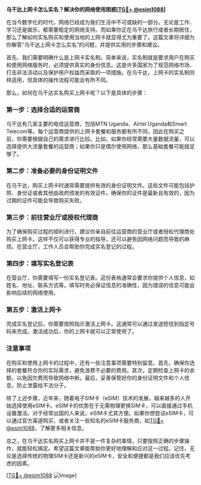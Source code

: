 **乌干达上网卡怎么实名？解决你的网络使用困惑[[TG💪+ @esim1088](https://t.me/s/esim1088)]**

在当今数字化的时代，网络已经成为我们生活中不可或缺的一部分。无论是工作、学习还是娱乐，都需要稳定的网络支持。而如果你正在乌干达旅行或者长期居住，那么了解如何实名购买和使用当地的上网卡就显得尤为重要了。这篇文章将详细为你解答“乌干达上网卡怎么实名”的问题，并提供实用的步骤和建议。

首先，我们需要明确什么是上网卡实名制。简单来说，实名制就是要求用户在购买和使用网络服务时，必须提供真实的身份信息。这是许多国家为了规范网络市场、打击非法活动以及保护用户权益而采取的一项措施。在乌干达，上网卡的实名制同样适用，但具体的操作流程可能会有所不同。

那么，如何在乌干达实名购买上网卡呢？以下是具体的步骤：

### 第一步：选择合适的运营商

乌干达有几家主要的电信运营商，包括MTN Uganda、Airtel Uganda和Smart Telecom等。每个运营商提供的上网卡套餐和服务都有所不同，因此在购买之前，你需要根据自己的需求进行比较。比如，如果你经常需要大量数据流量，可以选择提供大流量套餐的运营商；如果你只是偶尔使用网络，那么基础套餐可能就足够了。

### 第二步：准备必要的身份证明文件

在乌干达，购买上网卡时通常需要提供有效的身份证明文件。这些文件可能包括护照、身份证或者其他由政府颁发的有效证件。确保你的证件是最新且有效的，因为过期的证件可能会导致购买失败。

### 第三步：前往营业厅或授权代理商

为了确保购买过程的顺利进行，建议你亲自前往运营商的营业厅或者授权代理商处购买上网卡。这样不仅可以获得专业的指导，还可以避免因网络问题而导致的麻烦。在营业厅，工作人员会帮助你完成实名登记的过程。

### 第四步：填写实名登记表

在营业厅，你需要填写一份实名登记表。这份表格通常会要求你提供个人信息，如姓名、地址、联系方式等。填写时务必保证信息的准确性，因为错误的信息可能会影响后续的网络使用。

### 第五步：激活上网卡

完成实名登记后，你需要按照指示激活上网卡。这通常可以通过发送短信到指定号码来完成。激活成功后，你的上网卡就可以正常使用了。

### 注意事项

在购买和使用上网卡的过程中，还有一些注意事项需要特别留意。首先，确保你选择的套餐符合你的实际需求，避免浪费不必要的费用。其次，定期检查上网卡的余额，以免因欠费而导致网络中断。最后，妥善保管好你的身份证明文件和个人信息，防止泄露给不法分子。

除了上述步骤，近年来，随着电子SIM卡（eSIM）技术的发展，越来越多的人开始选择使用eSIM卡。eSIM卡的优势在于无需物理更换SIM卡，可以直接通过手机设置激活。对于经常出国的人来说，eSIM卡尤其方便。如果你想尝试eSIM卡，可以通过官方渠道购买，或者关注一些知名的eSIM卡服务商，如[TG💪+ @esim1088](https://t.me/s/esim1088)，了解更多相关信息。

总之，在乌干达实名购买上网卡并不是一件复杂的事情，只要按照正确的步骤操作，就能轻松搞定。希望这篇文章能帮助你更好地理解和应对这一过程。记住，无论是选择传统的物理SIM卡还是新兴的eSIM卡，安全和便捷都是我们应该优先考虑的因素。

[[TG💪+ @esim1088](https://t.me/s/esim1088) ![Image](https://i.postimg.cc/4NQfJmqS/Snipaste-2025-05-13-00-14-12.png)]